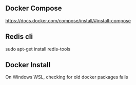 ## Docker Compose  
https://docs.docker.com/compose/install/#install-compose

## Redis cli  
sudo apt-get install redis-tools

## Docker Install
On Windows WSL, checking for old docker packages fails
